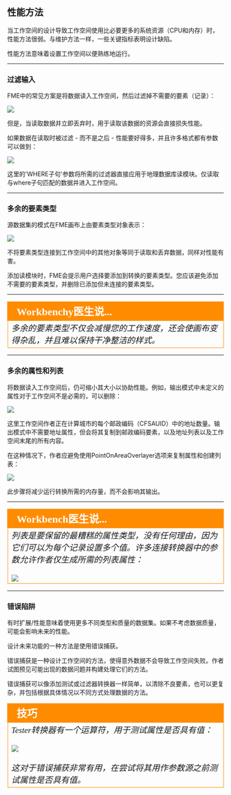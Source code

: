 ## 性能方法 ##

当工作空间的设计导致工作空间使用比必要更多的系统资源（CPU和内存）时，性能方法很弱。与维护方法一样，一些关键指标表明设计缺陷。

性能方法意味着设置工作空间以便熟练地运行。


---

### 过滤输入 ###

FME中的常见方案是将数据读入工作空间，然后过滤掉不需要的要素（记录）：

![](./Images/Img5.039.DataFilterTester.png)

但是，当读取数据并立即丢弃时，用于读取该数据的资源会直接损失性能。

如果数据在读取时被过滤 - 而不是之后 - 性能要好得多，并且许多格式都有参数可以做到：

![](./Images/Img5.040.DataFilterSQLWhere.png)

这里的'WHERE子句'参数将所需的过滤器直接应用于地理数据库读模块。仅读取与where子句匹配的数据并进入工作空间。


---

### 多余的要素类型 ###

源数据集的模式在FME画布上由要素类型对象表示：

![](./Images/Img5.041.ExcessFeatureTypes.png)

不将要素类型连接到工作空间中的其他对象等同于读取和丢弃数据，同样对性能有害。

添加读模块时，FME会提示用户选择要添加到转换的要素类型。您应该避免添加不需要的要素类型，并删除已添加但未连接的要素类型。

---


<!--Person X Says Section-->

<table style="border-spacing: 0px">
<tr>
<td style="vertical-align:middle;background-color:darkorange;border: 2px solid darkorange">
<i class="fa fa-quote-left fa-lg fa-pull-left fa-fw" style="color:white;padding-right: 12px;vertical-align:text-top"></i>
<span style="color:white;font-size:x-large;font-weight: bold;font-family:serif">Workbenchy医生说...</span>
</td>
</tr>

<tr>
<td style="border: 1px solid darkorange">
<span style="font-family:serif; font-style:italic; font-size:larger">
多余的要素类型不仅会减慢您的工作速度，还会使画布变得杂乱，并且难以保持干净整洁的样式。
</span>
</td>
</tr>
</table>

---

### 多余的属性和列表 ###

将数据读入工作空间后，仍可缩小其大小以协助性能。例如，输出模式中未定义的属性对于工作空间不是必需的，可以删除：


![](./Images/Img5.042.ExcessAttrs.png)

这里工作空间作者正在计算城市的每个邮政编码（CFSAUID）中的地址数量。输出模式中不需要地址属性，但会将其复制到邮政编码要素，以及地址列表以及工作空间末尾的所有内容。

在这种情况下，作者应避免使用PointOnAreaOverlayer选项来复制属性和创建列表：

![](./Images/Img5.043.RemoveExcessAttrs.png)

此步骤将减少运行转换所需的内存量，而不会影响其输出。

---

<!--Person X Says Section-->

<table style="border-spacing: 0px">
<tr>
<td style="vertical-align:middle;background-color:darkorange;border: 2px solid darkorange">
<i class="fa fa-quote-left fa-lg fa-pull-left fa-fw" style="color:white;padding-right: 12px;vertical-align:text-top"></i>
<span style="color:white;font-size:x-large;font-weight: bold;font-family:serif">Workbench医生说...</span>
</td>
</tr>

<tr>
<td style="border: 1px solid darkorange">
<span style="font-family:serif; font-style:italic; font-size:larger">
列表是要保留的最糟糕的属性类型，没有任何理由，因为它们可以为每个记录设置多个值。许多连接转换器中的参数允许作者仅生成所需的列表属性： 
<br><br><img src="./Images/Img5.044.MinimalListCreation.png">
</span>
</td>
</tr>
</table>

---

### 错误陷阱 ###

有时扩展/性能意味着使用更多不同类型和质量的数据集。如果不考虑数据质量，可能会影响未来的性能。

设计未来功能的一种方法是使用错误捕获。

错误捕获是一种设计工作空间的方法，使得意外数据不会导致工作空间失败。作者试图预见可能出现的数据问题并构建处理它们的方法。

错误捕获可以像添加测试或过滤器转换器一样简单，以清除不良要素，也可以更复杂，并包括根据具体情况以不同方式处理数据的方法。



<!--Tip Section-->

<table style="border-spacing: 0px">
<tr>
<td style="vertical-align:middle;background-color:darkorange;border: 2px solid darkorange">
<i class="fa fa-info-circle fa-lg fa-pull-left fa-fw" style="color:white;padding-right: 12px;vertical-align:text-top"></i>
<span style="color:white;font-size:x-large;font-weight: bold;font-family:serif">技巧</span>
</td>
</tr>

<tr>
<td style="border: 1px solid darkorange">
<span style="font-family:serif; font-style:italic; font-size:larger">
Tester转换器有一个运算符，用于测试属性是否具有值： 
<br><br><img src="./Images/Img5.045.TesterHasValueParameter.png">
<br><br>这对于错误捕获非常有用，在尝试将其用作参数源之前测试属性是否具有值。 
</span>
</td>
</tr>
</table>
